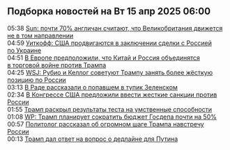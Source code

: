 <h2>Подборка новостей на Вт 15 апр 2025 06:00</h2><!--2025-04-15 05:38:49-->
<div class="rssn table">
  <div><span class="smaller gray hspace">05:38</span> <a class="nodecor" href="https://news.rambler.ru/world/54512660-sun-pochti-70-anglichan-schitayut-chto-velikobritaniya-dvizhetsya-ne-v-tom-napravlenii/">Sun: почти 70% англичан считают, что Великобритания движется не в том направлении</a></div>
</div>
<div class="rssn table">
  <div><span class="smaller gray hspace">04:59</span> <a class="nodecor" href="https://news.rambler.ru/world/54512777-uitkoff-ssha-prodvigayutsya-v-zaklyuchenii-sdelki-s-rossiey-po-ukraine/">Уиткофф: США продвигаются в заключении сделки с Россией по Украине</a></div>
</div>
<div class="rssn table">
  <div><span class="smaller gray hspace">04:51</span> <a class="nodecor" href="https://news.rambler.ru/world/54512780-v-evrope-predpolozhili-chto-kitay-i-rossiya-obedinyatsya-v-torgovoy-voyne-protiv-trampa/">В Европе предположили, что Китай и Россия объединятся в торговой войне против Трампа</a></div>
</div>
<div class="rssn table">
  <div><span class="smaller gray hspace">04:25</span> <a class="nodecor" href="https://news.rambler.ru/world/54512744-wsj-rubio-i-kellog-sovetuyut-trampu-zanyat-bolee-zhestkuyu-pozitsiyu-po-rossii/">WSJ: Рубио и Келлог советуют Трампу занять более жёсткую позицию по России</a></div>
</div>
<div class="rssn table">
  <div><span class="smaller gray hspace">03:13</span> <a class="nodecor" href="https://news.rambler.ru/world/54512666-v-rade-rasskazali-o-popavshem-v-tupik-zelenskom/">В Раде рассказали о попавшем в тупик Зеленском</a></div>
</div>
<div class="rssn table">
  <div><span class="smaller gray hspace">02:34</span> <a class="nodecor" href="https://news.rambler.ru/world/54512588-v-kongresse-ssha-predlozhili-vvesti-zhestkie-sanktsii-protiv-rossii/">В Конгрессе США предложили ввести жесткие санкции против России</a></div>
</div>
<div class="rssn table">
  <div><span class="smaller gray hspace">01:55</span> <a class="nodecor" href="https://news.rambler.ru/world/54505563-tramp-raskryl-rezultaty-testa-na-umstvennye-sposobnosti/">Трамп раскрыл результаты теста на умственные способности</a></div>
</div>
<div class="rssn table">
  <div><span class="smaller gray hspace">01:08</span> <a class="nodecor" href="https://news.rambler.ru/world/54512401-wp-tramp-planiruet-sokratit-byudzhet-gosdepa-pochti-na-50/">WP: Трамп планирует сократить бюджет Госдепа почти на 50%</a></div>
</div>
<div class="rssn table">
  <div><span class="smaller gray hspace">00:57</span> <a class="nodecor" href="https://news.rambler.ru/world/54512553-politolog-rasskazal-ob-ogromnom-shage-trampa-navstrechu-rossii/">Политолог рассказал об огромном шаге Трампа навстречу России</a></div>
</div>
<div class="rssn table">
  <div><span class="smaller gray hspace">00:13</span> <a class="nodecor" href="https://news.rambler.ru/world/54512491-tramp-dal-otvet-na-vopros-o-dedlayne-dlya-putina/">Трамп дал ответ на вопрос о дедлайне для Путина</a></div>
</div>